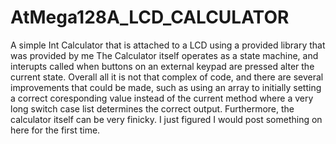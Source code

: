 # AtMega128A_LCD_CALCULATOR
A simple Int Calculator that is attached to a LCD using a provided library that was provided by me
The Calculator itself operates as a state machine, and interupts called when buttons on an external keypad are pressed alter the current state.
Overall all it is not that complex of code, and there are several improvements that could be made, such as using an array to initially setting a correct coresponding
value instead of the current method where a very long switch case list determines the correct output. 
Furthermore, the calculator itself can be very finicky. 
I just figured I would post something on here for the first time. 

